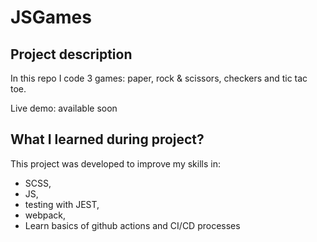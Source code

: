 # JSGames

## Project description

In this repo I code 3 games: paper, rock & scissors, checkers and tic tac toe.

Live demo: available soon

## What I learned during project?

This project was developed to improve my skills in:
* SCSS,
* JS,
* testing with JEST,
* webpack,
* Learn basics of github actions and CI/CD processes
